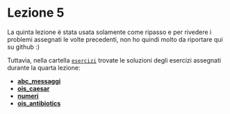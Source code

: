 # Lezione 5

La quinta lezione è stata usata solamente come ripasso e per rivedere i problemi assegnati le volte precedenti, non ho quindi molto da riportare qui su github :)

Tuttavia, nella cartella [`esercizi`](esercizi/) trovate le soluzioni degli esercizi assegnati durante la quarta lezione:
* **[abc_messaggi](esercizi/abc_messaggi.cpp)**
* **[ois_caesar](esercizi/ois_caesar.cpp)**
* **[numeri](esercizi/numeri.cpp)**
* **[ois_antibiotics](esercizi/ois_antibiotics.cpp)**
